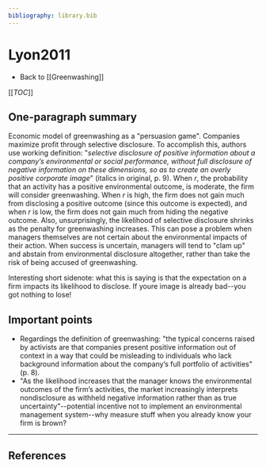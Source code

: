 ```yaml
---
bibliography: library.bib
---
```


# Lyon2011

* Back to [[Greenwashing]]

[[_TOC_]]

## One-paragraph summary

Economic model of greenwashing as a "persuasion game". Companies maximize profit through selective disclosure. To accomplish this, authors use working definition: "*selective disclosure of positive information about a company’s environmental or social performance, without full disclosure of negative information on these dimensions, so as to create an overly positive corporate image*" (italics in original, p. 9). When *r*, the probability that an activity has a positive environmental outcome, is moderate, the firm will consider greenwashing. When *r* is high, the firm does not gain much from disclosing a positive outcome (since this outcome is expected), and when *r* is low, the firm does not gain much from hiding the negative outcome. Also, unsurprisingly, the likelihood of selective disclosure shrinks as the penalty for greenwashing increases. This can pose a problem when managers themselves are not certain about the environmental impacts of their action. When success is uncertain, managers will tend to "clam up" and abstain from environmental disclosure altogether, rather than take the risk of being accused of greenwashing.

Interesting short sidenote: what this is saying is that the expectation on a firm impacts its likelihood to disclose. If youre image is already bad--you got nothing to lose!

## Important points

* Regardings the definition of greenwashing: "the typical concerns raised by activists are that companies present positive information out of context in a way that could be misleading to individuals who lack background information about the company’s full portfolio of activities" (p. 8).
* "As the likelihood increases that the manager knows the environmental outcomes of the firm’s activities, the market increasingly interprets nondisclosure as withheld negative information rather than as true uncertainty"--potential incentive not to implement an environmental management system--why measure stuff when you already know your firm is brown?

---

## References